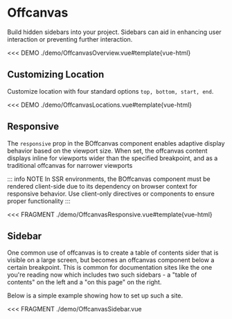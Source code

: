 # Offcanvas

<PageHeader>

Build hidden sidebars into your project. Sidebars can aid in enhancing user interaction or preventing further interaction.

</PageHeader>

<<< DEMO ./demo/OffcanvasOverview.vue#template{vue-html}

## Customizing Location

Customize location with four standard options `top, bottom, start, end`.

<<< DEMO ./demo/OffcanvasLocations.vue#template{vue-html}

## Responsive

The `responsive` prop in the BOffcanvas component enables adaptive display behavior based on the viewport size. When set, the offcanvas content displays inline for viewports wider than the specified breakpoint, and as a traditional offcanvas for narrower viewports

::: info NOTE
In SSR environments, the BOffcanvas component must be rendered client-side due to its dependency on browser context for responsive behavior. Use client-only directives or components to ensure proper functionality
:::

<<< FRAGMENT ./demo/OffcanvasResponsive.vue#template{vue-html}

## Sidebar

One common use of offcanvas is to create a table of contents sider that is visible on a large screen, but becomes an offcanvas component below a certain breakpoint. This is common for documentation sites like the one you're reading now which includes two such sidebars - a "table of contents" on the left and a "on this page" on the right.

Below is a simple example showing how to set up such a site.

<<< FRAGMENT ./demo/OffcanvasSidebar.vue

<ComponentReference :data="data" />

<script lang="ts">
import {data} from '../../data/components/offcanvas.data'

export default {
  setup() {
    return {data}
  }
}
</script>

